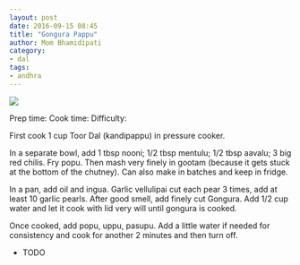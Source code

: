 ```yaml
---
layout: post
date: 2016-09-15 08:45
title: "Gongura Pappu"
author: Mom Bhamidipati
category:
- dal
tags:
- andhra
---
```


<img src="png/87cbb4a6aeeaf27c0c9423f29678fc2d.png" />

Prep time:
Cook time:
Difficulty:

First cook 1 cup Toor Dal (kandipappu) in pressure cooker.

In a separate bowl, add 1 tbsp nooni; 1/2 tbsp mentulu; 1/2 tbsp aavalu; 3 big red chilis. Fry popu. Then mash very finely in gootam (because it gets stuck at the bottom of the chutney). Can also make in batches and keep in fridge.

In a pan, add oil and ingua. Garlic vellulipai cut each pear 3 times, add at least 10 garlic pearls. After good smell, add finely cut Gongura. Add 1/2 cup water and let it cook with lid very will until gongura is cooked.

Once cooked, add popu, uppu, pasupu. Add a little water if needed for consistency and cook for another 2 minutes and then turn off.

<ul>
    <li>TODO</li>
</ul>